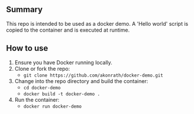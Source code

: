 ## Summary
This repo is intended to be used as a docker demo. A 'Hello world' script is
copied to the container and is executed at runtime.

## How to use

1. Ensure you have Docker running locally.
2. Clone or fork the repo:
   * `git clone https://github.com/akonrath/docker-demo.git`
3. Change into the repo directory and build the container:
   * `cd docker-demo`
   * `docker build -t docker-demo .`
4. Run the container:
   * `docker run docker-demo`
